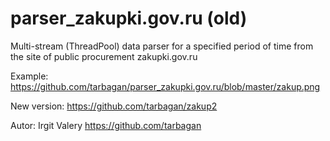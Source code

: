 # parser_zakupki.gov.ru (old)
Multi-stream (ThreadPool) data parser for a specified period of time from the site of public procurement zakupki.gov.ru

Example: https://github.com/tarbagan/parser_zakupki.gov.ru/blob/master/zakup.png

New version: https://github.com/tarbagan/zakup2

Autor: Irgit Valery https://github.com/tarbagan
      
